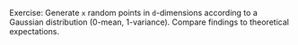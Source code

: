 Exercise: Generate `x` random points in `d`-dimensions according to a Gaussian distribution (0-mean, 1-variance). Compare findings to theoretical expectations.
